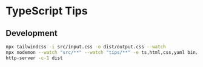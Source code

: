 # TypeScript Tips

## Development

```bash
npx tailwindcss -i src/input.css -o dist/output.css --watch
npx nodemon --watch "src/**" --watch "tips/**" -e ts,html,css,yaml bin/build.ts
http-server -c-1 dist
```
